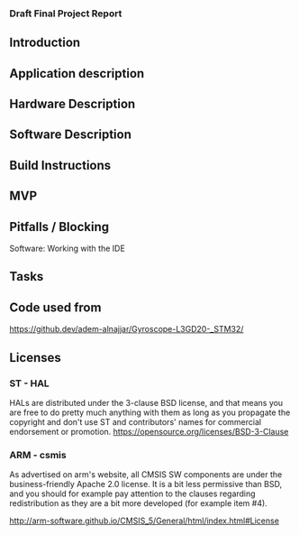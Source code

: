 ### Draft Final Project Report


## Introduction

## Application description
## Hardware Description
## Software Description
## Build Instructions
## MVP
## Pitfalls / Blocking 
Software:
Working with the IDE
## Tasks
## Code used from 
https://github.dev/adem-alnajjar/Gyroscope-L3GD20-_STM32/
## Licenses
### ST - HAL

HALs are distributed under the 3-clause BSD license, and that means you are free to do pretty much anything with them as long as you propagate the copyright and don't use ST and contributors' names for commercial endorsement or promotion.
https://opensource.org/licenses/BSD-3-Clause

### ARM - csmis
As advertised on arm's website, all CMSIS SW components are under the business-friendly Apache 2.0 license. It is a bit less permissive than BSD, and you should for example pay attention to the clauses regarding redistribution as they are a bit more developed (for example item #4).

http://arm-software.github.io/CMSIS_5/General/html/index.html#License

###



